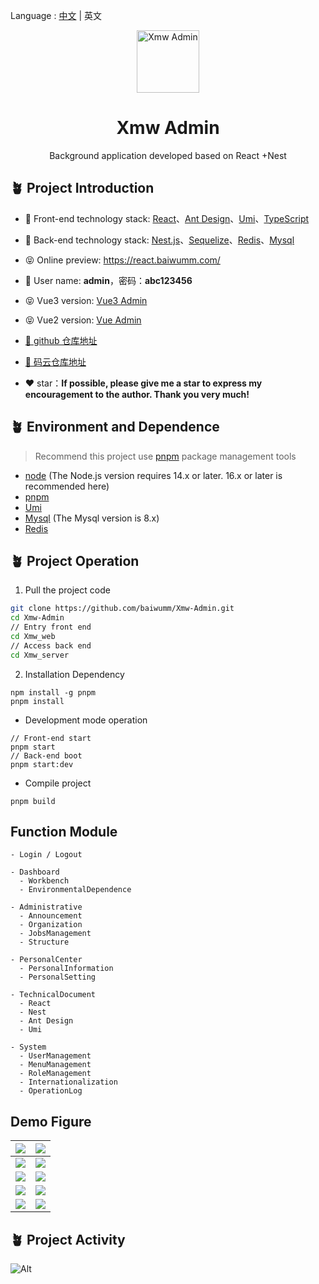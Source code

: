 Language : [中文](./README.md) | 英文

<p align="center"><img width="100" src="https://cdn.baiwumm.com/project/xmw-admin/logo.svg" alt="Xmw Admin"></p>
<h1 align="center">Xmw Admin</h1>
<p align="center">Background application developed based on React +Nest</p>

## 🪴 Project Introduction
- 🎯 Front-end technology stack: [React](https://react.dev/)、[Ant Design](https://ant.design/)、[Umi](https://umijs.org/)、[TypeScript](https://github.com/microsoft/TypeScript)


- 🎯 Back-end technology stack: [Nest.js](https://docs.nestjs.cn/)、[Sequelize](https://github.com/sequelize/sequelize/)、[Redis](https://github.com/redis/redis/)、[Mysql](https://www.mysql.com/)

- 😝 Online preview: https://react.baiwumm.com/

- 🔑 User name: **admin**，密码：**abc123456**

- 😝 Vue3 version: [Vue3 Admin](https://github.com/baiwumm/Vue3-Admin/)

- 😝 Vue2 version: [Vue Admin](https://github.com/baiwumm/Vue2-Admin/)

- [🚀 github 仓库地址](https://github.com/baiwumm/Vue-Admin/)

- [🚀 码云仓库地址](https://gitee.com/baiwumm/Vue-Admin/)

- ❤️ star：**If possible, please give me a star to express my encouragement to the author. Thank you very much!**

## 🪴 Environment and Dependence
> Recommend this project use [pnpm](https://github.com/pnpm/pnpm/) package management tools
- [node](https://nodejs.org/) (The Node.js version requires 14.x or later. 16.x or later is recommended here)
- [pnpm](https://github.com/pnpm/pnpm/)
- [Umi](https://umijs.org/)
- [Mysql](https://www.mysql.com/) (The Mysql version is 8.x)
- [Redis](https://github.com/redis/redis/)

## 🪴 Project Operation

1. Pull the project code
```bash
git clone https://github.com/baiwumm/Xmw-Admin.git
cd Xmw-Admin
// Entry front end
cd Xmw_web
// Access back end
cd Xmw_server
```

2. Installation Dependency
```
npm install -g pnpm
pnpm install
```

- Development mode operation
```
// Front-end start
pnpm start
// Back-end boot
pnpm start:dev
```

- Compile project
```
pnpm build
```

## Function Module

```
- Login / Logout

- Dashboard
  - Workbench
  - EnvironmentalDependence

- Administrative
  - Announcement
  - Organization
  - JobsManagement
  - Structure

- PersonalCenter
  - PersonalInformation
  - PersonalSetting

- TechnicalDocument
  - React
  - Nest
  - Ant Design
  - Umi

- System
  - UserManagement
  - MenuManagement
  - RoleManagement
  - Internationalization
  - OperationLog

```

## Demo Figure

| ![](https://cdn.baiwumm.com/project/xmw-admin/demo/01.png!baiwu) | ![](https://cdn.baiwumm.com/project/xmw-admin/demo/02.png!baiwu) |
| ------------------------------------------------------------ | ------------------------------------------------------------ |
| ![](https://cdn.baiwumm.com/project/xmw-admin/demo/03.png!baiwu) | ![](https://cdn.baiwumm.com/project/xmw-admin/demo/04.png!baiwu) |
| ![](https://cdn.baiwumm.com/project/xmw-admin/demo/05.png!baiwu) | ![](https://cdn.baiwumm.com/project/xmw-admin/demo/06.png!baiwu) |
| ![](https://cdn.baiwumm.com/project/xmw-admin/demo/07.png!baiwu) | ![](https://cdn.baiwumm.com/project/xmw-admin/demo/08.png!baiwu) |
| ![](https://cdn.baiwumm.com/project/xmw-admin/demo/09.png!baiwu) | ![](https://cdn.baiwumm.com/project/xmw-admin/demo/10.png!baiwu) |


## 🪴 Project Activity

![Alt](https://repobeats.axiom.co/api/embed/d70fa0fda028f36880de53d6a7e82305ee78b265.svg "Repobeats analytics image")
